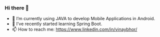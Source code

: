 ### Hi there 👋
  - 🔭 I’m currently using JAVA to develop Mobile Applications in Android.
  - 🌱 I’ve recently started learning Spring Boot.
  - 📫 How to reach me: https://www.linkedin.com/in/vinaybhor/
<!--
**vinaybhor/vinaybhor** is a ✨ _special_ ✨ repository because its `README.md` (this file) appears on your GitHub profile.

Here are some ideas to get you started:

- 🔭 I’m currently using JAVA to develop Mobile Applications in Android.
- 🌱 I’ve recently started learning Kotlin.
- 👯 I’m looking to collaborate on ...
- 🤔 I’m looking for help with ...
- 💬 Ask me about ...
- 📫 How to reach me: ...
- 😄 Pronouns: ...
- ⚡ Fun fact: ...
-->
